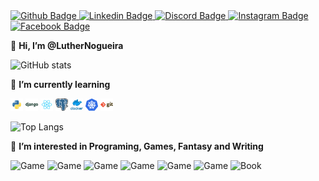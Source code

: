 <div>
<!--Github-->
<a href="https://github.com/LutherNogueira">
<img src="https://camo.githubusercontent.com/309aabd71a71e4079eac82fa1923e37a5ef66105329deee786572d4bdc7c966b/68747470733a2f2f696d672e736869656c64732e696f2f62616467652f4769746875622d2d626c75653f7374796c653d736f6369616c266c6f676f3d676974687562266c696e6b3d68747470733a2f2f6769746875622e636f6d2f6574746f72656c65616e64726f746f676e6f6c69" alt="Github Badge" data-canonical-src="https://img.shields.io/badge/Github--blue?style=social&amp;logo=github&amp;link=https://github.com/luthernogueira" style="max-width:100%;">
</a>
<!--LinkedIn-->
<a href="https://github.com/LutherNogueira">
<img src="https://camo.githubusercontent.com/3d3898b05a66ed9f0a7b801e9b100d5b4c7d8a3184083749a7dcc066ab7953fd/68747470733a2f2f696d672e736869656c64732e696f2f62616467652f4c696e6b6564696e2d2d626c75653f7374796c653d736f6369616c266c6f676f3d6c696e6b6564696e266c696e6b3d68747470733a2f2f7777772e6c696e6b6564696e2e636f6d2f696e2f6574746f72652d6c65616e64726f2d746f676e6f6c692f" alt="Linkedin Badge" data-canonical-src="https://img.shields.io/badge/Linkedin--blue?style=social&amp;logo=linkedin&amp;link=https://www.linkedin.com/in/luananogueiradev" style="max-width:100%;">
</a>
<!--Discord-->
<a href="https://discord.gg/pTjA2WHq8f">
<img src="https://camo.githubusercontent.com/9d501883451ab7168806da03c1ee10a1cc521f68e4a875d82a4f4b918d0e2e92/68747470733a2f2f696d672e736869656c64732e696f2f62616467652f446973636f72642d2d626c75653f7374796c653d736f6369616c266c6f676f3d646973636f7264266c696e6b3d68747470733a2f2f646973636f72642e67672f4d7236797870345a4532" alt="Discord Badge" data-canonical-src="https://img.shields.io/badge/Discord--blue?style=social&amp;logo=discord&amp;link=https://discord.gg/pTjA2WHq8f" style="max-width:100%;">
</a>
<!--Instagram-->
<a href="https://www.facebook.com/luthernogueira">
<img src="https://camo.githubusercontent.com/7739f72c5ef14a6d7eb34be649580e02da99f3db568d9e8c73ae46523fe3a189/68747470733a2f2f696d672e736869656c64732e696f2f62616467652f496e7374616772616d2d2d626c75653f7374796c653d736f6369616c266c6f676f3d696e7374616772616d266c696e6b3d68747470733a2f2f7777772e696e7374616772616d2e636f6d2f6574746f72656c65616e64726f746f676e6f6c692f" alt="Instagram Badge" data-canonical-src="https://img.shields.io/badge/Instagram--blue?style=social&amp;logo=instagram&amp;link=https://www.instagram.com/luthernogueira/" style="max-width:100%;">
</a>
<!--Facebook-->
<a href="https://www.facebook.com/luthernogueira">
<img src="https://camo.githubusercontent.com/4cf10a2ec5fa14dfbfe8d23a6e3a898aa8f81a3c01fc853e018494c3304a53d1/68747470733a2f2f696d672e736869656c64732e696f2f62616467652f46616365626f6f6b2d2d626c75653f7374796c653d736f6369616c266c6f676f3d66616365626f6f6b266c696e6b3d68747470733a2f2f7777772e66616365626f6f6b2e636f6d2f6574746f72652e6c65616e64726f2e746f676e6f6c69" alt="Facebook Badge" data-canonical-src="https://img.shields.io/badge/Facebook--blue?style=social&amp;logo=facebook&amp;link=https://www.facebook.com/luthernogueira" style="max-width:100%;">
</a>
</div>

👋 **Hi, I’m @LutherNogueira**

<div>
<img src="https://github-readme-stats.vercel.app/api?username=luthernogueira&amp;show_icons=true&amp;theme=dracula" alt="GitHub stats" data-canonical-src="https://github-readme-stats.vercel.app/api?username=luthernogueira&amp;show_icons=true&amp;theme=dracula" style="max-width:100%;">
</div>

🌱 **I’m currently learning**
<div>
 
<code><img height="20" src="https://raw.githubusercontent.com/github/explore/80688e429a7d4ef2fca1e82350fe8e3517d3494d/topics/python/python.png"></code>
<code><img height="20" src="https://raw.githubusercontent.com/github/explore/80688e429a7d4ef2fca1e82350fe8e3517d3494d/topics/django/django.png"></code>
<code><img height="20" src="https://raw.githubusercontent.com/github/explore/80688e429a7d4ef2fca1e82350fe8e3517d3494d/topics/react/react.png"></code>
<code><img height="20" src="https://raw.githubusercontent.com/github/explore/80688e429a7d4ef2fca1e82350fe8e3517d3494d/topics/postgresql/postgresql.png"></code>
<code><img height="20" src="https://raw.githubusercontent.com/github/explore/80688e429a7d4ef2fca1e82350fe8e3517d3494d/topics/docker/docker.png"></code>
<code><img height="20" src="https://raw.githubusercontent.com/github/explore/80688e429a7d4ef2fca1e82350fe8e3517d3494d/topics/kubernetes/kubernetes.png"></code>
<code><img height="20" src="https://raw.githubusercontent.com/github/explore/80688e429a7d4ef2fca1e82350fe8e3517d3494d/topics/git/git.png"></code>
</div>

<div>
<img src="https://github-readme-stats.vercel.app/api/top-langs/?username=luthernogueira&amp;theme=dracula" alt="Top Langs" data-canonical-src="https://github-readme-stats.vercel.app/api/top-langs/?username=luthernogueira&amp;theme=dracula" style="max-width:100%;">
</div>

👀 **I’m interested in Programing, Games, Fantasy and Writing**

<div>
<img height="100" src="https://cdn1.epicgames.com/4158b699dd70447a981fee752d970a3e/offer/EGS_KINGDOMHEARTSHD1525ReMIX_SquareEnix_S6-1200x1600-132fc1f63bf40a41cddbff3bab7acc52.jpg" alt="Game">
<img height="100" src="https://cdn1.epicgames.com/c8ff067c1c984cd7ab1998e8a9afc8b6/offer/EGS_KINGDOMHEARTSHD28FinalChapterPrologue_SquareEnix_S6-1200x1600-a3fc8fc218fe1ff3541dc2b5b9f076d7.jpg" alt="Game">
<img height="100" src="https://upload.wikimedia.org/wikipedia/pt/0/0f/Legend_of_Zelda_Breath_of_the_Wild_capa.png" alt="Game">
<img height="100" src="https://image.api.playstation.com/cdn/UP0082/CUSA00288_00/8B4roSt9E7Qz2z7eWp9lTxMvMsbdIBS5.png" alt="Game">
<img height="100" src="https://gamingrefined.com/pub/media/catalog/product/cache/dc92d299f760167a090fb4a7ebec63c2/f/e/fe3h-cover.jpg" alt="Game">
<img height="100" src="https://i.redd.it/75rjpmgqedf11.jpg" alt="Game">
 <img height="100" src="https://github.com/LutherNogueira/Arcamo/blob/main/Potuguese/img/Capa.jpg" alt="Book">

<!--
<img height="100" src="" alt="Game"> -->

</div>

<!---
LutherNogueira/LutherNogueira is a ✨ special ✨ repository because its `README.md` (this file) appears on your GitHub profile.
You can click the Preview link to take a look at your changes.
--->
